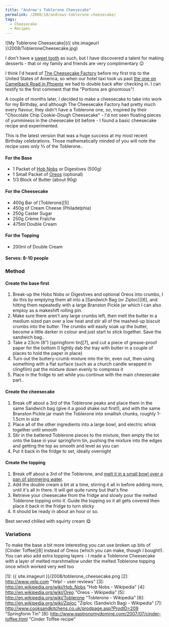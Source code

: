 ```yaml
---
title: "Andrew's Toblerone Cheesecake"
permalink: /2008/10/andrews-toblerone-cheesecake/
tags:
  - Cheesecake
  - Recipes
---
```


![My Toblerone Cheesecake]({{ site.imageurl }}2008/TobleroneCheesecake.jpg)

I don't have a [sweet tooth](http://en.wikipedia.org/wiki/Sweet_tooth "Sweet Tooth - Wikipedia") as such, but I have discovered a talent for making desserts - that or my family and friends are very complimentary 😉

I think I'd heard of [The Cheesecake Factory](http://www.thecheesecakefactory.com/ "The Cheesecake Factory") before my first trip to the United States of America, so when our hotel taxi took us past [the one on Camelback Road in Phoenix](http://www.yelp.com/biz/cheesecake-factory-phoenix "The Cheesecake Factory, Phoenix, AZ - Yelp.com reviews") we had to double back after checking in. I can testify to the first comment that the "Portions are ginormous"!

A couple of months later, I decided to make a cheesecake to take into work for my Birthday, and although The Cheesecake Factory had pretty much every flavour, they didn't have a Toblerone one, so, inspired by their "Chocolate Chip Cookie-Dough Cheesecake" - I'd not seen floating pieces of yumminess in the cheesecake bit before - I found a basic cheesecake recipe and experimented.

This is the latest version that was a huge success at my most recent Birthday celebrations. Those mathematically minded of you will note the recipe uses only &frac23; of the Toblerone..

#### For the Base
- 1 Packet of [Hob Nobs](http://en.wikipedia.org/wiki/Hob_Nobs "Hob Nobs - Wikipedia") or Digestives (500g)
- 1 Small Packet of [Oreos](http://en.wikipedia.org/wiki/Oreo "Oreos - Wikipedia") (optional)
- 1/3 Block of Butter (about 90g)

#### For the Cheesecake
- 400g Bar of [Toblerone][5]
- 450g of Cream Cheese (Philadelphia)
- 250g Caster Sugar
- 250g Crème Fraîche
- 475ml Double Cream

#### For the Topping
- 200ml of Double Cream

#### Serves: 8-10 people

### Method
#### Create the base first
  1. Break-up the Hobs Nobs or Digestives and optional Oreos into crumbs, I do this by emptying them all into a [Sandwich Bag (or Ziploc)][6], and hitting them repeatedly with a large Branston Pickle jar which I can also employ as a makeshift rolling pin.
  2. Make sure there aren't any large crumbs left, then melt the butter in a medium sized pan over a low heat and stir all of the mashed-up biscuit crumbs into the butter. The crumbs will easily soak up the butter, become a little darker in colour and just start to stick together. Save the sandwich bag..
  3. Take a 23cm (8") [springform tin][7], and cut a piece of grease-proof paper for the bottom (I lightly dab the tray with butter in a couple of places to hold the paper in place)
  4. Turn out the buttery-crumb mixture into the tin, even out, then using something with a flat surface (such as a church candle wrapped in clingfilm) pat the mixture down evenly to compress it
  5. Place in the fridge to set while you continue with the main cheesecake part..

#### Create the cheesecake
  1. Break off about a 3rd of the Toblerone peaks and place them in the same Sandwich bag (give it a good shake out first!), and with the same Branston Pickle jar mash the Toblerone into smallish chunks, roughly 1-1.5cm in size
  2. Place all of the other ingredients into a large bowl, and electric whisk together until smooth
  3. Stir in the battered Toblerone pieces to the mixture, then empty the lot onto the base in your springform tin, pushing the mixture into the edges and getting the top as smooth and level as you can
  4. Put it back in the fridge to set, ideally overnight

#### Create the topping
  1. Break off about a 3rd of the Toblerone, and <a title="How to melt chocolate - Delia Online" href="http://deliaonline.com/cookery-school/how-to/how-to-melt-chocolate,52,AR.html" target="_blank">melt it in a small bowl over a pan of simmering water</a>.
  2. Add the double cream a bit at a time, stirring it all in before adding more, until it's all in there. It will get quite runny but that's fine
  3. Retrieve your cheesecake from the fridge and slowly pour the melted Toblerone topping onto it. Guide the topping so it all gets covered then place it back in the fridge to turn sticky
  4. It should be ready in about an hour or so.

Best served chilled with squirty cream 😋

### Variations
To make the base a bit more interesting you can use broken up bits of [Cinder Toffee][8] instead of Oreos (which you can make, though I bought!). You can also add extra topping layers - I made a Toblerone Cheesecake with a layer of melted marshmallow under the melted Toblerone topping once which worked very well too

 [1]: {{ site.imageurl }}/2008/toblerone_cheesecake.png
 [2]: http://www.yelp.com "Yelp! - user reviews"
 [3]: http://en.wikipedia.org/wiki/Hob_Nobs "Hob Nobs - Wikipedia"
 [4]: http://en.wikipedia.org/wiki/Oreo "Oreos - Wikipedia"
 [5]: http://en.wikipedia.org/wiki/Toblerone "Toblerone - Wikipedia"
 [6]: http://en.wikipedia.org/wiki/Ziploc "Ziploc (Sandwich Bag) - Wikipedia"
 [7]: http://www.cooksandkitchens.co.uk/prodpage.asp?ProdID=209 "Springform Tin"
 [8]: http://www.gastronomydomine.com/2007/07/cinder-toffee.html "Cinder Toffee recipe"